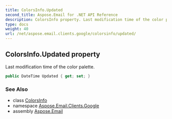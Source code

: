 ```yaml
---
title: ColorsInfo.Updated
second_title: Aspose.Email for .NET API Reference
description: ColorsInfo property. Last modification time of the color palette
type: docs
weight: 40
url: /net/aspose.email.clients.google/colorsinfo/updated/
---
```

## ColorsInfo.Updated property

Last modification time of the color palette.

```csharp
public DateTime Updated { get; set; }
```

### See Also

* class [ColorsInfo](../)
* namespace [Aspose.Email.Clients.Google](../../colorsinfo/)
* assembly [Aspose.Email](../../../)



